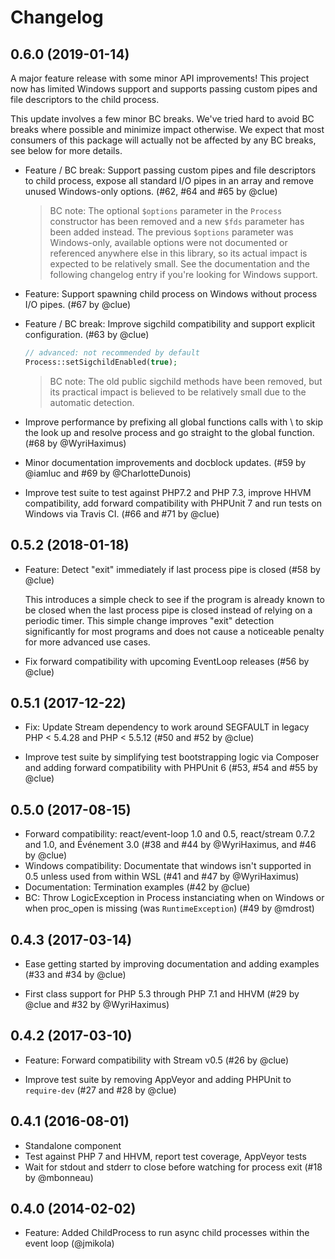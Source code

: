 # Changelog

## 0.6.0 (2019-01-14)

A major feature release with some minor API improvements!
This project now has limited Windows support and supports passing custom pipes
and file descriptors to the child process.

This update involves a few minor BC breaks. We've tried hard to avoid BC breaks
where possible and minimize impact otherwise. We expect that most consumers of
this package will actually not be affected by any BC breaks, see below for more
details.

*   Feature / BC break: Support passing custom pipes and file descriptors to child process,
    expose all standard I/O pipes in an array and remove unused Windows-only options.
    (#62, #64 and #65 by @clue)

    > BC note: The optional `$options` parameter in the `Process` constructor
      has been removed and a new `$fds` parameter has been added instead. The
      previous `$options` parameter was Windows-only, available options were not
      documented or referenced anywhere else in this library, so its actual
      impact is expected to be relatively small. See the documentation and the
      following changelog entry if you're looking for Windows support.

*   Feature: Support spawning child process on Windows without process I/O pipes.
    (#67 by @clue)

*   Feature / BC break: Improve sigchild compatibility and support explicit configuration.
    (#63 by @clue)

    ```php
    // advanced: not recommended by default
    Process::setSigchildEnabled(true);
    ```

    > BC note: The old public sigchild methods have been removed, but its
      practical impact is believed to be relatively small due to the automatic detection.

*   Improve performance by prefixing all global functions calls with \ to skip
    the look up and resolve process and go straight to the global function.
    (#68 by @WyriHaximus)

*   Minor documentation improvements and docblock updates.
    (#59 by @iamluc and #69 by @CharlotteDunois)

*   Improve test suite to test against PHP7.2 and PHP 7.3, improve HHVM compatibility,
    add forward compatibility with PHPUnit 7 and run tests on Windows via Travis CI.
    (#66 and #71 by @clue)

## 0.5.2 (2018-01-18)

*   Feature: Detect "exit" immediately if last process pipe is closed
    (#58 by @clue)

    This introduces a simple check to see if the program is already known to be
    closed when the last process pipe is closed instead of relying on a periodic
    timer. This simple change improves "exit" detection significantly for most
    programs and does not cause a noticeable penalty for more advanced use cases.

*   Fix forward compatibility with upcoming EventLoop releases
    (#56 by @clue)

## 0.5.1 (2017-12-22)

*   Fix: Update Stream dependency to work around SEGFAULT in legacy PHP < 5.4.28
    and PHP < 5.5.12
    (#50 and #52 by @clue)

*   Improve test suite by simplifying test bootstrapping logic via Composer and
    adding forward compatibility with PHPUnit 6
    (#53, #54 and #55 by @clue)

## 0.5.0 (2017-08-15)

* Forward compatibility: react/event-loop 1.0 and 0.5, react/stream 0.7.2 and 1.0, and Événement 3.0
  (#38 and #44 by @WyriHaximus, and #46 by @clue)
* Windows compatibility: Documentate that windows isn't supported in 0.5 unless used from within WSL
  (#41 and #47 by @WyriHaximus)
* Documentation: Termination examples
  (#42 by @clue)
* BC: Throw LogicException in Process instanciating when on Windows or when proc_open is missing (was `RuntimeException`)
  (#49 by @mdrost)

## 0.4.3 (2017-03-14)

* Ease getting started by improving documentation and adding examples
  (#33 and #34 by @clue)

* First class support for PHP 5.3 through PHP 7.1 and HHVM
  (#29 by @clue and #32 by @WyriHaximus)

## 0.4.2 (2017-03-10)

* Feature: Forward compatibility with Stream v0.5
  (#26 by @clue)

* Improve test suite by removing AppVeyor and adding PHPUnit to `require-dev`
  (#27 and #28 by @clue)

## 0.4.1 (2016-08-01)

* Standalone component
* Test against PHP 7 and HHVM, report test coverage, AppVeyor tests
* Wait for stdout and stderr to close before watching for process exit
  (#18 by @mbonneau)

## 0.4.0 (2014-02-02)

* Feature: Added ChildProcess to run async child processes within the event loop (@jmikola)
